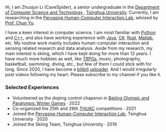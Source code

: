 Hi, I am Zhuojun Li (CaveSpider), a senior undergraduate in the [Department of Computer Science and Technology](https://www.cs.tsinghua.edu.cn/csen/)., [Tsinghua University](https://www.tsinghua.edu.cn/en/). Currently, I am researching in the [Pervasive Human-Computer Interaction Lab](https://pi.cs.tsinghua.edu.cn), advised by [Prof. Chun Yu](https://pi.cs.tsinghua.edu.cn/lab/people/ChunYu/).

I have a keen interest in computer science. I am most familiar with [Python](https://www.python.org) and [C++](https://cplusplus.com), and also have working experience with [Java](https://www.java.com/en/), [C#](https://learn.microsoft.com/en-us/dotnet/csharp/), [Rust](https://www.rust-lang.org), [Matlab](https://www.mathworks.com/products/matlab.html), etc. My routine work mainly includes human-computer interaction and sensing related research and data analysis. Aside from my research, my main interest is skiing, which I have kept doing for more than 12 years. I have much more hobbies as well, like [TRPGs](https://en.wikipedia.org/wiki/Tabletop_role-playing_game), music, photography, basketball, swimming, diving, etc., but few of them I could stick with for long. Since 2020, I have become a [bilibili](https://www.bilibili.com) [uploader](https://space.bilibili.com/15293779). And I would irregularly post videos following my heart. Please subscribe to my channel if you like it.

### Selected Experiences

* Volunteered as the doping control chaperon in [Beijing Olympic and Paralympic Winter Games](https://en.wikipedia.org/wiki/2022_Winter_Olympics) · 2022
* Co-organized the 25th and 26th [THUAC](https://www.saiblo.net) competitions · 2021
* Joined the [Pervasive Human-Computer Interaction Lab](https://pi.cs.tsinghua.edu.cn), Tsinghua University · 2020
* Joined the Skiing Team, Tsinghua University · 2019
